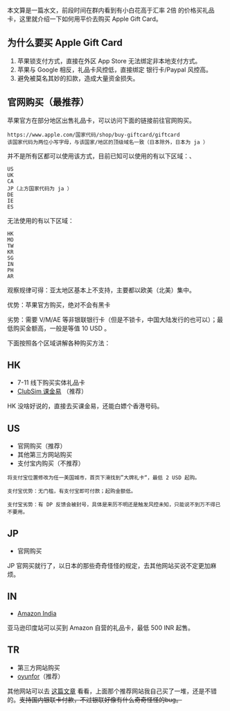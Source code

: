 本文算是一篇水文，前段时间在群内看到有小白花高于汇率 2倍 的价格买礼品卡，这里就介绍一下如何用平价去购买 Apple Gift Card。

## 为什么要买 Apple Gift Card

1. 苹果锁支付方式，直接在外区 App Store 无法绑定非本地支付方式。
2. 苹果与 Google 相反，礼品卡风控低，直接绑定 银行卡/Paypal 风控高。
3. 避免被莫名其妙的扣款，造成大量资金损失。

## 官网购买（最推荐）

苹果官方在部分地区出售礼品卡，可以访问下面的链接前往官网购买。

```
https://www.apple.com/国家代码/shop/buy-giftcard/giftcard
该国家代码为两位小写字母，与该国家/地区的顶级域名一致（日本除外，日本为 ja ）
```

并不是所有区都可以使用该方式，目前已知可以使用的有以下区域：、

```
US
UK
CA
JP（上方国家代码为 ja ）
DE
IE
ES
```

无法使用的有以下区域：

```
HK
MO
TW
KR
SG
IN
PH
AR
```

观察规律可得：亚太地区基本上不支持，主要都以欧美（北美）集中。

优势：苹果官方购买，绝对不会有黑卡

劣势：需要 V/M/AE 等非银联银行卡（但是不锁卡，中国大陆发行的也可以）；最低购买金额高，一般是等值 10 USD 。



下面按照各个区域讲解各种购买方法：

## HK

- 7-11 线下购买实体礼品卡
- [ClubSim 课金易](https://www.gakiyukr.net/archives/373) （推荐）

HK 没啥好说的，直接去买课金易，还能白嫖个香港号码。

## US

- 官网购买（推荐）
- 其他第三方网站购买
- 支付宝内购买（不推荐）

```
将支付宝位置修改为任一美国城市，首页下滑找到”大牌礼卡“，最低 2 USD 起购。

支付宝优势：无门槛，有支付宝即可付款；起购金额低。

支付宝劣势：有 DP 反馈会被封号，具体是来历不明还是触发风控未知，只能说不到万不得已不要用。
```



## JP

- 官网购买

JP 官网买就行了，以日本的那些奇奇怪怪的规定，去其他网站买说不定更加麻烦。

## IN

- [Amazon India](https://www.amazon.in/)

亚马逊印度站可以买到 Amazon 自营的礼品卡，最低 500 INR 起售。

## TR

- 第三方网站购买
- [oyunfor](https://www.oyunfor.com/apple-store/apple-store-itunes-gift-card)（推荐）

其他网站可以去 [这篇文章](https://yummy.best/turkey-giftcard/) 看看，上面那个推荐网站我自己买了一堆，还是不错的。~~支持国内银联卡付款，不过银联好像有什么奇奇怪怪的bug。~~